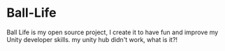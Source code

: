 # Ball-Life
Ball Life is my open source project, I create it to have fun and improve my Unity developer skills.
my unity hub didn't work, what is it?!